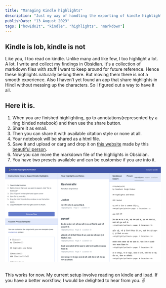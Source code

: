 ```yaml
---
title: "Managing Kindle highlights"
description: "Just my way of handling the exporting of kindle highlights with minimum efforts. "
publishDate: "13 August 2023"
tags: ["howIdoIt", "kindle", "highlights", "markdown"]
---
```


## Kindle is lob, kindle is not

Like you, I too read on kindle. Unlike many and like few, I too highlight a lot. A lot. 
I write and collect my findings in Obsidian. 
It's a collection of markdown files with stuff I want to keep around for future reference.
Hence these highlights naturally belong there.
But moving them there is not a smooth experience.
Also I haven’t yet found an app that share highlights in Hindi without messing up the characters.
So I figured out a way to have it all. 

## Here it is.

1. When you are finished highlighting, go to annotations(represented by a ring binded notebook) and then use the share button.
2. Share it as email.
3. Then you can share it with available citation style or none at all.
4. Your notebook will be shared as a html file. 
5. Save it and upload or darg and drop it on [this website](https://kindle-formatter.com ) made by this [beautiful person](https://ptrchm.com).
7. Now you can move the markdown file of the highlights in Obsidian.
8. You have two presets available and can be customise if you are into it.
   
![kindle formatter](./IMG_2805.jpg)

<br>
This works for now. My current setup involve reading on kindle and ipad.
If you have a better workflow, I would be delighted to hear from you. ✌️
